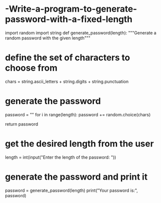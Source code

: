 # -Write-a-program-to-generate-password-with-a-fixed-length

import random
import string
def generate_password(length):
 """Generate a random password with the given length"""
 # define the set of characters to choose from
 chars = string.ascii_letters + string.digits + string.punctuation
 
 # generate the password
 password = ""
 for i in range(length):
 password += random.choice(chars)
 
 return password
# get the desired length from the user
length = int(input("Enter the length of the password: "))
# generate the password and print it
password = generate_password(length)
print("Your password is:", password)
